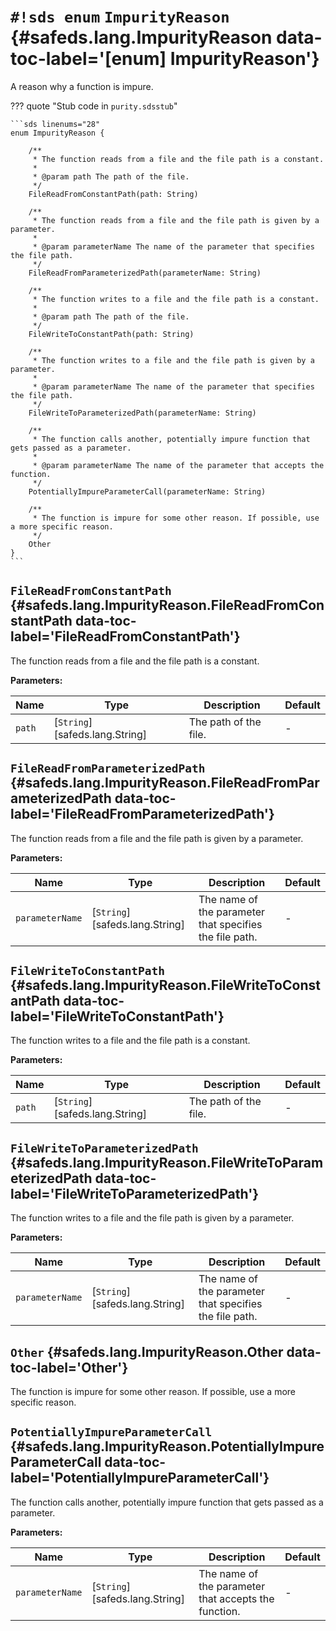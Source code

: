 # `#!sds enum` `ImpurityReason` {#safeds.lang.ImpurityReason data-toc-label='[enum] ImpurityReason'}

A reason why a function is impure.

??? quote "Stub code in `purity.sdsstub`"

    ```sds linenums="28"
    enum ImpurityReason {

        /**
         * The function reads from a file and the file path is a constant.
         *
         * @param path The path of the file.
         */
        FileReadFromConstantPath(path: String)

        /**
         * The function reads from a file and the file path is given by a parameter.
         *
         * @param parameterName The name of the parameter that specifies the file path.
         */
        FileReadFromParameterizedPath(parameterName: String)

        /**
         * The function writes to a file and the file path is a constant.
         *
         * @param path The path of the file.
         */
        FileWriteToConstantPath(path: String)

        /**
         * The function writes to a file and the file path is given by a parameter.
         *
         * @param parameterName The name of the parameter that specifies the file path.
         */
        FileWriteToParameterizedPath(parameterName: String)

        /**
         * The function calls another, potentially impure function that gets passed as a parameter.
         *
         * @param parameterName The name of the parameter that accepts the function.
         */
        PotentiallyImpureParameterCall(parameterName: String)

        /**
         * The function is impure for some other reason. If possible, use a more specific reason.
         */
        Other
    }
    ```

## `FileReadFromConstantPath` {#safeds.lang.ImpurityReason.FileReadFromConstantPath data-toc-label='FileReadFromConstantPath'}

The function reads from a file and the file path is a constant.

**Parameters:**

| Name | Type | Description | Default |
|------|------|-------------|---------|
| `path` | [`String`][safeds.lang.String] | The path of the file. | - |

## `FileReadFromParameterizedPath` {#safeds.lang.ImpurityReason.FileReadFromParameterizedPath data-toc-label='FileReadFromParameterizedPath'}

The function reads from a file and the file path is given by a parameter.

**Parameters:**

| Name | Type | Description | Default |
|------|------|-------------|---------|
| `parameterName` | [`String`][safeds.lang.String] | The name of the parameter that specifies the file path. | - |

## `FileWriteToConstantPath` {#safeds.lang.ImpurityReason.FileWriteToConstantPath data-toc-label='FileWriteToConstantPath'}

The function writes to a file and the file path is a constant.

**Parameters:**

| Name | Type | Description | Default |
|------|------|-------------|---------|
| `path` | [`String`][safeds.lang.String] | The path of the file. | - |

## `FileWriteToParameterizedPath` {#safeds.lang.ImpurityReason.FileWriteToParameterizedPath data-toc-label='FileWriteToParameterizedPath'}

The function writes to a file and the file path is given by a parameter.

**Parameters:**

| Name | Type | Description | Default |
|------|------|-------------|---------|
| `parameterName` | [`String`][safeds.lang.String] | The name of the parameter that specifies the file path. | - |

## `Other` {#safeds.lang.ImpurityReason.Other data-toc-label='Other'}

The function is impure for some other reason. If possible, use a more specific reason.

## `PotentiallyImpureParameterCall` {#safeds.lang.ImpurityReason.PotentiallyImpureParameterCall data-toc-label='PotentiallyImpureParameterCall'}

The function calls another, potentially impure function that gets passed as a parameter.

**Parameters:**

| Name | Type | Description | Default |
|------|------|-------------|---------|
| `parameterName` | [`String`][safeds.lang.String] | The name of the parameter that accepts the function. | - |

